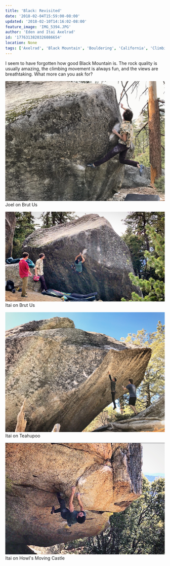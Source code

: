 ```yaml
---
title: 'Black: Revisited'
date: '2018-02-04T15:59:00-08:00'
updated: '2018-02-10T14:16:02-08:00'
feature_image: 'IMG_5394.JPG'
author: 'Eden and Itai Axelrad'
id: '1776313820326086654'
location: None
tags: ['Axelrad', 'Black Mountain', 'Bouldering', 'California', 'Climbing', 'granite', 'highball']
---
```

I seem to have forgotten how good Black Mountain is. The rock quality is usually amazing, the climbing movement is always fun, and the views are breathtaking. What more can you ask for?

![image alt](/images/IMG_5394.JPG)Joel on Brut Us

![image alt](/images/IMG_5549.JPG)Itai on Brut Us

![image alt](/images/IMG_5591.JPG)Itai on Teahupoo

![image alt](/images/IMG_5593.JPG)Itai on Howl's Moving Castle

